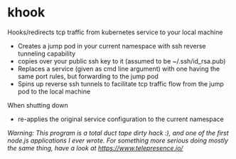 # khook
Hooks/redirects tcp traffic from kubernetes service to your local machine

* Creates a jump pod in your current namespace with ssh reverse tunneling capability
* copies over your public ssh key to it (assumed to be ~/.ssh/id_rsa.pub)
* Replaces a service (given as cmd line argument) with one having the same port rules, but forwarding to the jump pod
* Spins up reverse ssh tunnels to facilitate tcp traffic flow from the jump pod to the local machine

When shutting down
* re-applies the original service configuration to the current namespace

*Warning: This program is a total duct tape dirty hack :), and one of the first node.js applications I ever wrote. For something more serious doing mostly the same thing, have a look at https://www.telepresence.io/*
